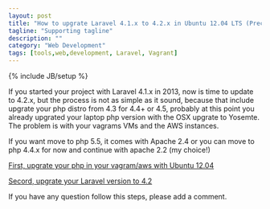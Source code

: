 ```yaml
---
layout: post
title: "How to upgrate Laravel 4.1.x to 4.2.x in Ubuntu 12.04 LTS (Precise Pangolin)"
tagline: "Supporting tagline"
description: ""
category: "Web Development"
tags: [tools,web,development, Laravel, Vagrant]
---
```

{% include JB/setup %}

If you started your project with Laravel 4.1.x in 2013, now is time to update to 4.2.x, but the process is not as simple as it sound, because that include upgrate your php distro from 4.3 for 4.4+ or 4.5, probably at this point you already upgrated your laptop php version with the OSX upgrate to Yosemte.  The problem is with your vagrams VMs and the AWS instances. 

If you want move to php 5.5, it comes with Apache 2.4 or you can move to php 4.4.x for now and continue with 
apache 2.2 (my choice!)

[First, upgrate your php in your vagram/aws with Ubuntu 12.04](http://www.dev-metal.com/how-to-install-latest-php-5-4-x-on-ubuntu-12-04-lts-precise-pangolin/)

[Secord, upgrate your Laravel version to 4.2](http://laravel.com/docs/4.2/upgrade#upgrade-4.2)

If you have any question follow this steps, please add a comment. 
